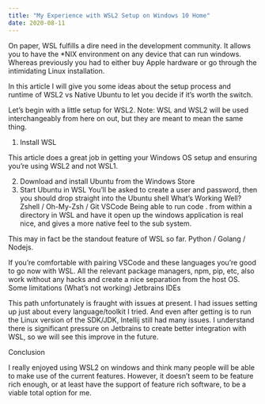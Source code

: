 ```yaml
---
title: "My Experience with WSL2 Setup on Windows 10 Home"
date: 2020-08-11
---
```


On paper, WSL fulfills a dire need in the development community. It allows you to have the *NIX environment on any device that can run windows. Whereas previously you had to either buy Apple hardware or go through the intimidating Linux installation.

In this article I will give you some ideas about the setup process and runtime of WSL2 vs Native Ubuntu to let you decide if it’s worth the switch.

Let’s begin with a little setup for WSL2.
Note: WSL and WSL2 will be used interchangeably from here on out, but they are meant to mean the same thing.

1. Install WSL

This article does a great job in getting your Windows OS setup and ensuring you’re using WSL2 and not WSL1.

2. Download and install Ubuntu from the Windows Store
3. Start Ubuntu in WSL
You’ll be asked to create a user and password, then you should drop straight into the Ubuntu shell
What’s Working Well?
Zshell / Oh-My-Zsh / Git
VSCode
Being able to run code . from within a directory in WSL and have it open up the windows application is real nice, and gives a more native feel to the sub system.

This may in fact be the standout feature of WSL so far.
Python / Golang / Nodejs.

If you’re comfortable with pairing VSCode and these languages you’re good to go now with WSL. All the relevant package managers, npm, pip, etc, also work without any hacks and create a nice separation from the host OS.
Some limitations (What’s not working)
Jetbrains IDEs

This path unfortunately is fraught with issues at present. I had issues setting up just about every language/toolkit I tried. And even after getting is to run the Linux version of the SDK/JDK, Intellij still had many issues. I understand there is significant pressure on Jetbrains to create better integration with WSL, so we will see this improve in the future.

Conclusion

I really enjoyed using WSL2 on windows and think many people will be able to make use of the current features. However, it doesn’t seem to be feature rich enough, or at least have the support of feature rich software, to be a viable total option for me.
